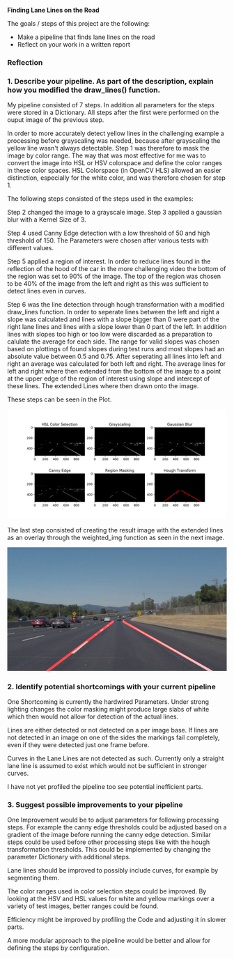 **Finding Lane Lines on the Road**

The goals / steps of this project are the following:
* Make a pipeline that finds lane lines on the road
* Reflect on your work in a written report


[//]: # (Image References)

[image1]: ./output_images/annotated_solidWhiteCurve.jpg "Annotated Solid White Curve"
[image2]: ./output_images/plot_solidWhiteCurve.jpg.png "Plot of processing Steps"

### Reflection

### 1. Describe your pipeline. As part of the description, explain how you modified the draw_lines() function.

My pipeline consisted of 7 steps. In addition all parameters for the steps were stored in a Dictionary.
All steps after the first were performed on the ouput image of the previous step.

In order to more accurately detect yellow lines in the challenging example a processing before grayscaling was needed, because after grayscaling the yellow line wasn't always detectable.
Step 1 was therefore to mask the image by color range. The way that was most effective for me was to convert the image into HSL or HSV colorspace and define the color ranges in these color spaces.
HSL Colorspace (in OpenCV HLS) allowed an easier distinction, especially for the white color, and was therefore chosen for step 1.

The following steps consisted of the steps used in the examples:

Step 2 changed the image to a grayscale image. Step 3 applied a gaussian blur with a Kernel Size of 3. 

Step 4 used Canny Edge detection with a low threshold of 50 and high threshold of 150. The Parameters were chosen after various tests with different values.

Step 5 applied a region of interest. In order to reduce lines found in the reflection of the hood of the car in the more challenging video the bottom of the region was set to 90% of the image. 
The top of the region was chosen to be 40% of the image from the left and right as this was sufficient to detect lines even in curves.

Step 6 was the line detection through hough transformation with a modified draw_lines function.
In order to seperate lines between the left and right a slope was calculated and lines with a slope bigger than 0 were part of the right lane lines and lines with a slope lower than 0 part of the left.
In addition lines with slopes too high or too low were discarded as a preparation to calulate the average for each side. The range for valid slopes was chosen based on plottings of found slopes during test runs and most slopes had an absolute value between 0.5 and 0.75.
After seperating all lines into left and right an average was calculated for both left and right. The average lines for left and right where then extended from the bottom of the image to a point at the upper edge of the region of interest using slope and intercept of these lines.
The extended Lines where then drawn onto the image.

These steps can be seen in the Plot.

![Plot with steps 1-6][image2]

The last step consisted of creating the result image with the extended lines as an overlay through the weighted_img function as seen in the next image.

![Final Image][image1]

### 2. Identify potential shortcomings with your current pipeline

One Shortcoming is currently the hardwired Parameters. Under strong lighting changes the color masking might produce large slabs of white which then would not allow for detection of the actual lines.

Lines are either detected or not detected on a per image base. If lines are not detected in an image on one of the sides the markings fail completely, even if they were detected just one frame before.

Curves in the Lane Lines are not detected as such. Currently only a straight lane line is assumed to exist which would not be sufficient in stronger curves.

I have not yet profiled the pipeline too see potential inefficient parts.

### 3. Suggest possible improvements to your pipeline

One Improvement would be to adjust parameters for following processing steps. For example the canny edge thresholds could be adjusted based on a gradient of the image before running the canny edge detection.
Similar steps could be used before other processing steps like with the hough transformation thresholds.
This could be implemented by changing the parameter Dictionary with additional steps.

Lane lines should be improved to possibly include curves, for example by segmenting them.

The color ranges used in color selection steps could be improved. By looking at the HSV and HSL values for white and yellow markings over a variety of test images, better ranges could be found.

Efficiency might be improved by profiling the Code and adjusting it in slower parts.

A more modular approach to the pipeline would be better and allow for defining the steps by configuration.